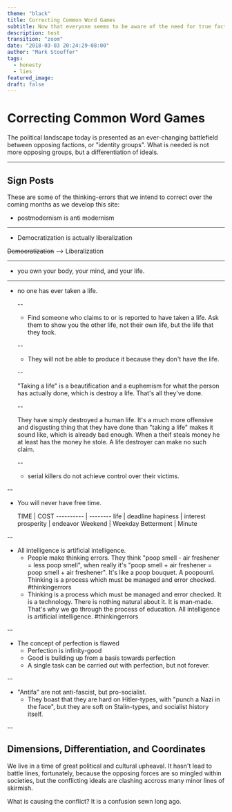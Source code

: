 ```yaml
---
theme: "black"
title: Correcting Common Word Games
subtitle: Now that everyone seems to be aware of the need for true facts, here is how to grasp them - Eliminate these thinking bugs.
description: test
transition: "zoom"
date: "2018-03-03 20:24:29-08:00"
author: "Mark Stouffer"
tags:
  - honesty
  - lies
featured_image:
draft: false
---
```


# Correcting Common Word Games

The political landscape today is presented as an ever-changing battlefield between opposing factions, or "identity groups". What is needed is not more opposing groups, but a differentiation of ideals.

---

## Sign Posts

These are some of the thinking-errors that we intend to correct over the coming months as we develop this site:

- postmodernism is anti modernism

---

- Democratization is actually liberalization

~~Democratization~~ --> Liberalization

---

- you own your body, your mind, and your life.

---

- no one has ever taken a life.

  --

  - Find someone who claims to or is reported to have taken a life. Ask them to show you the other life, not their own life, but the life that they took.

  --

  - They will not be able to produce it because they don't have the life.

  --

  "Taking a life" is a beautification and a euphemism for what the person has actually done, which is destroy a life. That's all they've done.

  --

  They have simply destroyed a human life. It's a much more offensive and disgusting thing that they have done than "taking a life" makes it sound like, which is already bad enough. When a theif steals money he at least has the money he stole. A life destroyer can make no such claim.

  --

  - serial killers do not achieve control over their victims.

--

- You will never have free time.

    TIME    |   COST
 ---------- | --------
 life       | deadline
 hapiness   | interest
 prosperity | endeavor
 Weekend    | Weekday
 Betterment | Minute

--

- All intelligence is artificial intelligence.
  - People make thinking errors. They think "poop smell - air freshener = less poop smell", when really it's "poop smell + air freshener = poop smell + air freshener". It's like a poop bouquet. A poopourri. Thinking is a process which must be managed and error checked. #thinkingerrors
  - Thinking is a process which must be managed and error checked. It is a technology. There is nothing natural about it. It is man-made. That's why we go through the process of education. All intelligence is artificial intelligence. #thinkingerrors

--

- The concept of perfection is flawed
  - Perfection is infinity-good
  - Good is building up from a basis towards perfection
  - A single task can be carried out with perfection, but not forever.

--

- "Antifa" are not anti-fascist, but pro-socialist.
  - They boast that they are hard on Hitler-types, with "punch a Nazi in the face", but they are soft on Stalin-types, and socialist history itself.

--

## Dimensions, Differentiation, and Coordinates

We live in a time of great political and cultural upheaval. It hasn't lead to battle lines, fortunately, because the opposing forces are so mingled within societies, but the conflicting ideals are clashing accross many minor lines of skirmish.

What is causing the conflict? It is a confusion sewn long ago.

